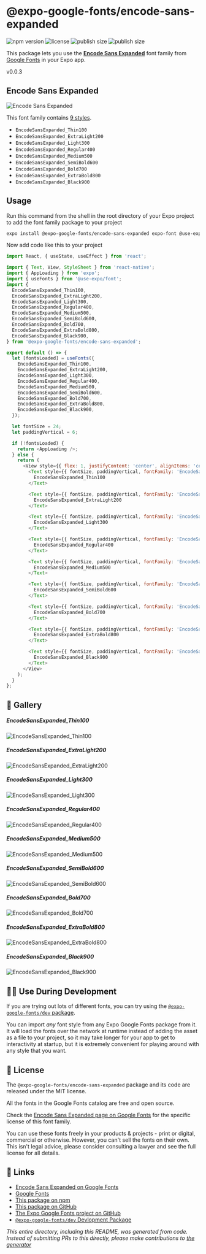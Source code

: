 # @expo-google-fonts/encode-sans-expanded

![npm version](https://flat.badgen.net/npm/v/@expo-google-fonts/encode-sans-expanded)
![license](https://flat.badgen.net/github/license/expo/google-fonts)
![publish size](https://flat.badgen.net/packagephobia/install/@expo-google-fonts/encode-sans-expanded)
![publish size](https://flat.badgen.net/packagephobia/publish/@expo-google-fonts/encode-sans-expanded)

This package lets you use the [**Encode Sans Expanded**](https://fonts.google.com/specimen/Encode+Sans+Expanded) font family from [Google Fonts](https://fonts.google.com/) in your Expo app.

v0.0.3

## Encode Sans Expanded

![Encode Sans Expanded](./font-family.png)

This font family contains [9 styles](#-gallery).

- `EncodeSansExpanded_Thin100`
- `EncodeSansExpanded_ExtraLight200`
- `EncodeSansExpanded_Light300`
- `EncodeSansExpanded_Regular400`
- `EncodeSansExpanded_Medium500`
- `EncodeSansExpanded_SemiBold600`
- `EncodeSansExpanded_Bold700`
- `EncodeSansExpanded_ExtraBold800`
- `EncodeSansExpanded_Black900`

## Usage

Run this command from the shell in the root directory of your Expo project to add the font family package to your project
```sh
expo install @expo-google-fonts/encode-sans-expanded expo-font @use-expo/font
```

Now add code like this to your project
```js
import React, { useState, useEffect } from 'react';

import { Text, View, StyleSheet } from 'react-native';
import { AppLoading } from 'expo';
import { useFonts } from '@use-expo/font';
import {
  EncodeSansExpanded_Thin100,
  EncodeSansExpanded_ExtraLight200,
  EncodeSansExpanded_Light300,
  EncodeSansExpanded_Regular400,
  EncodeSansExpanded_Medium500,
  EncodeSansExpanded_SemiBold600,
  EncodeSansExpanded_Bold700,
  EncodeSansExpanded_ExtraBold800,
  EncodeSansExpanded_Black900,
} from '@expo-google-fonts/encode-sans-expanded';

export default () => {
  let [fontsLoaded] = useFonts({
    EncodeSansExpanded_Thin100,
    EncodeSansExpanded_ExtraLight200,
    EncodeSansExpanded_Light300,
    EncodeSansExpanded_Regular400,
    EncodeSansExpanded_Medium500,
    EncodeSansExpanded_SemiBold600,
    EncodeSansExpanded_Bold700,
    EncodeSansExpanded_ExtraBold800,
    EncodeSansExpanded_Black900,
  });

  let fontSize = 24;
  let paddingVertical = 6;

  if (!fontsLoaded) {
    return <AppLoading />;
  } else {
    return (
      <View style={{ flex: 1, justifyContent: 'center', alignItems: 'center' }}>
        <Text style={{ fontSize, paddingVertical, fontFamily: 'EncodeSansExpanded_Thin100' }}>
          EncodeSansExpanded_Thin100
        </Text>

        <Text style={{ fontSize, paddingVertical, fontFamily: 'EncodeSansExpanded_ExtraLight200' }}>
          EncodeSansExpanded_ExtraLight200
        </Text>

        <Text style={{ fontSize, paddingVertical, fontFamily: 'EncodeSansExpanded_Light300' }}>
          EncodeSansExpanded_Light300
        </Text>

        <Text style={{ fontSize, paddingVertical, fontFamily: 'EncodeSansExpanded_Regular400' }}>
          EncodeSansExpanded_Regular400
        </Text>

        <Text style={{ fontSize, paddingVertical, fontFamily: 'EncodeSansExpanded_Medium500' }}>
          EncodeSansExpanded_Medium500
        </Text>

        <Text style={{ fontSize, paddingVertical, fontFamily: 'EncodeSansExpanded_SemiBold600' }}>
          EncodeSansExpanded_SemiBold600
        </Text>

        <Text style={{ fontSize, paddingVertical, fontFamily: 'EncodeSansExpanded_Bold700' }}>
          EncodeSansExpanded_Bold700
        </Text>

        <Text style={{ fontSize, paddingVertical, fontFamily: 'EncodeSansExpanded_ExtraBold800' }}>
          EncodeSansExpanded_ExtraBold800
        </Text>

        <Text style={{ fontSize, paddingVertical, fontFamily: 'EncodeSansExpanded_Black900' }}>
          EncodeSansExpanded_Black900
        </Text>
      </View>
    );
  }
};

```

## 🔡 Gallery

##### EncodeSansExpanded_Thin100
![EncodeSansExpanded_Thin100](./380345d9f11a5d51121f04ec7692992b4393552df2a3a7d880f4fee2445141d0.ttf.png)

##### EncodeSansExpanded_ExtraLight200
![EncodeSansExpanded_ExtraLight200](./4a7de0181c2afd610c6c4f4cdd0c1b277e273ce075ebc1aeac436fad20e45419.ttf.png)

##### EncodeSansExpanded_Light300
![EncodeSansExpanded_Light300](./9b50fe9a059788e12206f492db451f122f3ae30e6b8aa5944b51f4fa9b128373.ttf.png)

##### EncodeSansExpanded_Regular400
![EncodeSansExpanded_Regular400](./f2fa9b86d419104b4b7ab7aa2d8507d9998032c843e7127317c103b55c3900c3.ttf.png)

##### EncodeSansExpanded_Medium500
![EncodeSansExpanded_Medium500](./9ec9211a546cbefbb5fdbdca840aa8782bdbfdef2bc24a03e769b5676d869dd1.ttf.png)

##### EncodeSansExpanded_SemiBold600
![EncodeSansExpanded_SemiBold600](./57adaf522bbff1044518d732d894dc3b9619455577129c3806e15c41ab7a0cf0.ttf.png)

##### EncodeSansExpanded_Bold700
![EncodeSansExpanded_Bold700](./4ff65de1f2f27bec57c2af88329ff74b61c90a349cda06d054d87125aa4d4588.ttf.png)

##### EncodeSansExpanded_ExtraBold800
![EncodeSansExpanded_ExtraBold800](./93137f85c3ca94e2b0d5d2501170e4b955208bf20d99d3279a12420033315efe.ttf.png)

##### EncodeSansExpanded_Black900
![EncodeSansExpanded_Black900](./bc58d2db7b8afc49e3bc54a2ffd46ce334497d9361768e992654a18428895228.ttf.png)


## 👩‍💻 Use During Development

If you are trying out lots of different fonts, you can try using the [`@expo-google-fonts/dev` package](https://github.com/expo/google-fonts/tree/master/font-packages/dev#readme).

You can import *any* font style from any Expo Google Fonts package from it. It will load the fonts
over the network at runtime instead of adding the asset as a file to your project, so it may take longer
for your app to get to interactivity at startup, but it is extremely convenient
for playing around with any style that you want.

## 📖 License

The `@expo-google-fonts/encode-sans-expanded` package and its code are released under the MIT license.

All the fonts in the Google Fonts catalog are free and open source.

Check the [Encode Sans Expanded page on Google Fonts](https://fonts.google.com/specimen/Encode+Sans+Expanded) for the specific license of this font family.

You can use these fonts freely in your products & projects - print or digital, commercial or otherwise. However, you can't sell the fonts on their own. This isn't legal advice, please consider consulting a lawyer and see the full license for all details.

## 🔗 Links

- [Encode Sans Expanded on Google Fonts](https://fonts.google.com/specimen/Encode+Sans+Expanded)
- [Google Fonts](https://fonts.google.com/)
- [This package on npm](https://www.npmjs.com/package/@expo-google-fonts/encode-sans-expanded)
- [This package on GitHub](https://github.com/expo/google-fonts/tree/master/font-packages/encode-sans-expanded)
- [The Expo Google Fonts project on GitHub](https://github.com/expo/google-fonts)
- [`@expo-google-fonts/dev` Devlopment Package](https://github.com/expo/google-fonts/tree/master/font-packages/dev)


*This entire directory, including this README, was generated from code. Instead of submitting PRs to this directly, please make contributions to [the generator](https://github.com/expo/google-fonts/tree/master/packages/generator)*
